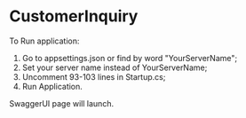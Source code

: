 # CustomerInquiry
To Run application:
 1. Go to appsettings.json or find by word "YourServerName";
 2. Set your server name instead of YourServerName;
 3. Uncomment 93-103 lines in Startup.cs;
 4. Run Application.

SwaggerUI page will launch.
